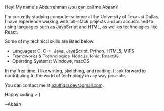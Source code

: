 Hey! My name's Abdurrehman (you can call me Abaan)!

I'm currently studying computer science at the University of Texas at Dallas. I have experience working with full-stack projects and am accustomed to using languages such as JavaScript and HTML, as well as technologies like React.

Some of my technical skills are listed below:
- Languages: C, C++, Java, JavaScript, Python, HTML5, MIPS
- Frameworks & Technologies: Node.js, Ionic, ReactJS
- Operating Systems: Windows, macOS

In my free time, I like writing, sketching, and reading. I look forward to contributing to the world of technology in any way possible.

You can contact me at azulfiqar.dev@gmail.com.

Happy coding >:)

~Abaan


